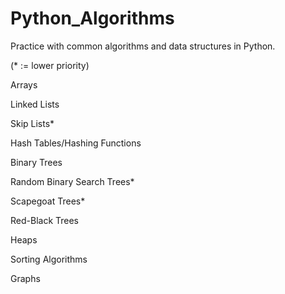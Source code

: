 # Python_Algorithms
Practice with common algorithms and data structures in Python.

(* := lower priority)

Arrays

Linked Lists

Skip Lists*

Hash Tables/Hashing Functions

Binary Trees

Random Binary Search Trees*

Scapegoat Trees*

Red-Black Trees

Heaps

Sorting Algorithms

Graphs
